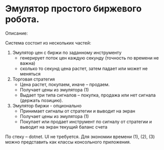 # Эмулятор простого биржевого робота.

Описание:

Cистема состоит из нескольких частей:

1. Эмулятор цен с биржи по заданному инструменту
    - генерирует поток цен каждую секунду (точность по времени не важна)
    - сколько то секунд цена растет, затем падает или может не меняться
2. Торговая стратегия
    - Цена растет, покупаем, иначе – продаем.
    - Получает цены из эмулятора (1)
    - Выдает три типа сигналов – покупка, продажа или нет сигнала (держать позицию).
3. Эмулятор биржи - опционально
    - Принимает сигналы от стратегии и выводит на экран
    - Получает цены из эмулятора (1)
    - Покупает или продает инструмент по сигналу от стратегии и выводит на экран текущий баланс счета

По стеку – dotnet. UI не требуется.
Для экономии времени (1), (2), (3) можно представить как классы консольного приложения.
